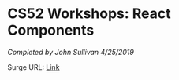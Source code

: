 # CS52 Workshops:  React Components

*Completed by John Sullivan 4/25/2019*

Surge URL: [Link](https://sulljohn-cs52-workshop-maps.surge.sh/)

